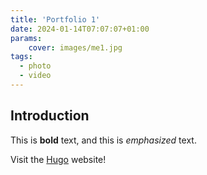 ```yaml
---
title: 'Portfolio 1'
date: 2024-01-14T07:07:07+01:00
params:
    cover: images/me1.jpg
tags:
  - photo
  - video
---
```


## Introduction

This is **bold** text, and this is *emphasized* text.

Visit the [Hugo](https://gohugo.io) website!
